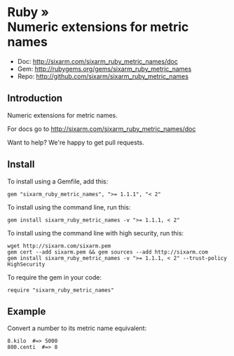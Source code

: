 # Ruby » <br> Numeric extensions for metric names

* Doc: <http://sixarm.com/sixarm_ruby_metric_names/doc>
* Gem: <http://rubygems.org/gems/sixarm_ruby_metric_names>
* Repo: <http://github.com/sixarm/sixarm_ruby_metric_names>
<!--HEADER-SHUT-->


## Introduction

Numeric extensions for metric names.

For docs go to <http://sixarm.com/sixarm_ruby_metric_names/doc>

Want to help? We're happy to get pull requests.


<!--INSTALL-OPEN-->

## Install

To install using a Gemfile, add this:

    gem "sixarm_ruby_metric_names", ">= 1.1.1", "< 2"

To install using the command line, run this:

    gem install sixarm_ruby_metric_names -v ">= 1.1.1, < 2"

To install using the command line with high security, run this:

    wget http://sixarm.com/sixarm.pem
    gem cert --add sixarm.pem && gem sources --add http://sixarm.com
    gem install sixarm_ruby_metric_names -v ">= 1.1.1, < 2" --trust-policy HighSecurity

To require the gem in your code:

    require "sixarm_ruby_metric_names"

<!--INSTALL-SHUT-->


## Example

Convert a number to its metric name equivalent:

    8.kilo  #=> 5000
    800.centi  #=> 8
